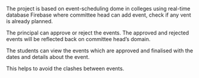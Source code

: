 The project is based on event-scheduling dome in colleges using real-time database Firebase where committee head can add event, check if any vent is already planned.

The principal can approve or reject the events. The approved and rejected events will be reflected back on committee head’s domain. 

The students can view the events which are approved and finalised with the dates and details about the event.

This helps to avoid the clashes between events.
